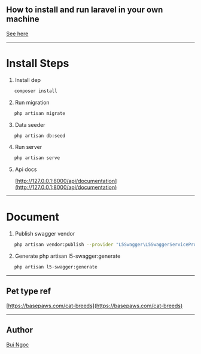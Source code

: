 ## How to install and run laravel in your own machine

[See here](https://laravel-jwt-auth.readthedocs.io/en/latest/laravel-installation/)

---

# Install Steps

1. Install dep

```bash
   composer install
```

2. Run migration

```bash
   php artisan migrate
```

3. Data seeder

```bash
   php artisan db:seed
```

4. Run server

```bash
   php artisan serve
```

5. Api docs

    [http://127.0.0.1:8000/api/documentation](http://127.0.0.1:8000/api/documentation)

---

# Document

1. Publish swagger vendor

```bash
   php artisan vendor:publish --provider "L5Swagger\L5SwaggerServiceProvider"
```

2. Generate
   php artisan l5-swagger:generate

```bash
   php artisan l5-swagger:generate
```

---

## Pet type ref

[https://basepaws.com/cat-breeds](https://basepaws.com/cat-breeds)

---

## Author

[Bui Ngoc](https://www.facebook.com/Bui.Ngoc.1302/)
